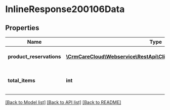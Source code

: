 # InlineResponse200106Data

## Properties
Name | Type | Description | Notes
------------ | ------------- | ------------- | -------------
**product_reservations** | [**\CrmCareCloud\Webservice\RestApi\Client\Model\ProductReservation[]**](ProductReservation.md) | List of the product reservations. | [optional] 
**total_items** | **int** | The number of all found product reservations. | [optional] 

[[Back to Model list]](../../README.md#documentation-for-models) [[Back to API list]](../../README.md#documentation-for-api-endpoints) [[Back to README]](../../README.md)

